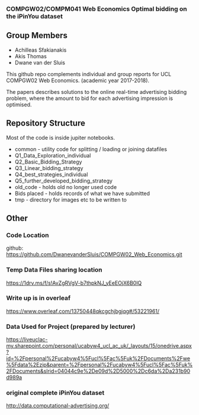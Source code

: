 ### COMPGW02/COMPM041 Web Economics Optimal bidding on the iPinYou dataset

## Group Members
* Achilleas Sfakianakis
* Akis Thomas
* Dwane van der Sluis

This github repo complements individual and group reports for UCL COMPGW02 Web Economics. (academic year 2017-2018). 

The papers describes solutions to the online real-time advertising bidding problem, where the amount to
bid for each advertising impression is optimised.

## Repository Structure

Most of the code is inside jupiter notebooks. 

* common - utility code for splitting / loading or joining datafiles 
* Q1_Data_Exploration_individual
* Q2_Basic_Bidding_Strategy
* Q3_Linear_bidding_strategy
* Q4_best_strategies_individual
* Q5_further_developed_bidding_strategy
* old_code - holds old no longer used code
* Bids placed - holds records of what we have submitted  
* tmp - directory for images etc to be written to

## Other

### Code Location
github: https://github.com/DwanevanderSluis/COMPGW02_Web_Economics.git

### Temp Data Files sharing location  
https://1drv.ms/f/s!AvZgRVgV-b7thpkNJ_yEeEOjX6B0lQ

### Write up is in overleaf 
https://www.overleaf.com/13750448qkcgchjbgjqg#/53221961/

### Data Used for Project (prepared by lecturer)
https://liveuclac-my.sharepoint.com/personal/ucabyw4_ucl_ac_uk/_layouts/15/onedrive.aspx?id=%2Fpersonal%2Fucabyw4%5Fucl%5Fac%5Fuk%2FDocuments%2Fwe%5Fdata%2Ezip&parent=%2Fpersonal%2Fucabyw4%5Fucl%5Fac%5Fuk%2FDocuments&slrid=04044c9e%2De09d%2D5000%2Dc6da%2Da231b90d989a

### original complete iPinYou dataset 
http://data.computational-advertising.org/



